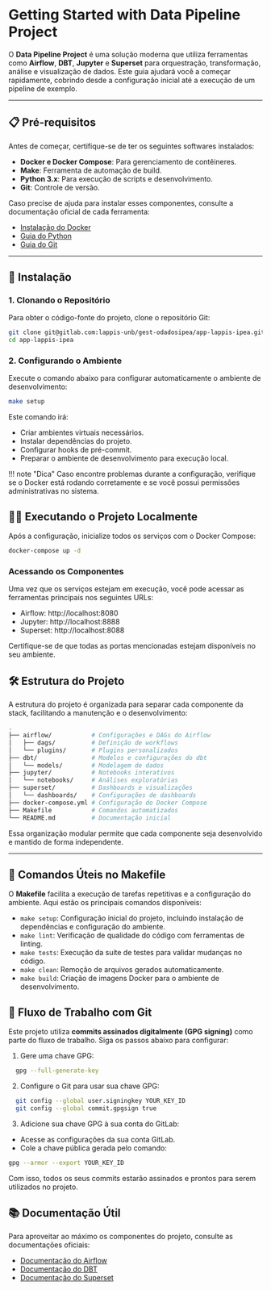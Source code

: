 # Getting Started with Data Pipeline Project

O **Data Pipeline Project** é uma solução moderna que utiliza ferramentas como **Airflow**, **DBT**, **Jupyter** e **Superset** para orquestração, transformação, análise e visualização de dados. Este guia ajudará você a começar rapidamente, cobrindo desde a configuração inicial até a execução de um pipeline de exemplo.

---

## 📋 Pré-requisitos

Antes de começar, certifique-se de ter os seguintes softwares instalados:

- **Docker e Docker Compose**: Para gerenciamento de contêineres.
- **Make**: Ferramenta de automação de build.
- **Python 3.x**: Para execução de scripts e desenvolvimento.
- **Git**: Controle de versão.

Caso precise de ajuda para instalar esses componentes, consulte a documentação oficial de cada ferramenta:
- [Instalação do Docker](https://docs.docker.com/get-docker/)
- [Guia do Python](https://www.python.org/downloads/)
- [Guia do Git](https://git-scm.com/book/en/v2/Getting-Started-Installing-Git)

---

## 🚀 Instalação

### 1. Clonando o Repositório

Para obter o código-fonte do projeto, clone o repositório Git:

```bash
git clone git@gitlab.com:lappis-unb/gest-odadosipea/app-lappis-ipea.git
cd app-lappis-ipea
```

### 2. Configurando o Ambiente

Execute o comando abaixo para configurar automaticamente o ambiente de desenvolvimento:

```bash
make setup
```

Este comando irá:
- Criar ambientes virtuais necessários.
- Instalar dependências do projeto.
- Configurar hooks de pré-commit.
- Preparar o ambiente de desenvolvimento para execução local.

!!! note "Dica" Caso encontre problemas durante a configuração, verifique se o Docker está rodando corretamente e se você possui permissões administrativas no sistema.

## 🏃‍♂️ Executando o Projeto Localmente

Após a configuração, inicialize todos os serviços com o Docker Compose:

```bash
docker-compose up -d
```

### Acessando os Componentes

Uma vez que os serviços estejam em execução, você pode acessar as ferramentas principais nos seguintes URLs:

- Airflow: http://localhost:8080
- Jupyter: http://localhost:8888
- Superset: http://localhost:8088

Certifique-se de que todas as portas mencionadas estejam disponíveis no seu ambiente.

## 🛠 Estrutura do Projeto

A estrutura do projeto é organizada para separar cada componente da stack, facilitando a manutenção e o desenvolvimento:

```bash
.
├── airflow/           # Configurações e DAGs do Airflow
│   ├── dags/          # Definição de workflows
│   └── plugins/       # Plugins personalizados
├── dbt/               # Modelos e configurações do dbt
│   └── models/        # Modelagem de dados
├── jupyter/           # Notebooks interativos
│   └── notebooks/     # Análises exploratórias
├── superset/          # Dashboards e visualizações
│   └── dashboards/    # Configurações de dashboards
├── docker-compose.yml # Configuração do Docker Compose
├── Makefile           # Comandos automatizados
└── README.md          # Documentação inicial
```

Essa organização modular permite que cada componente seja desenvolvido e mantido de forma independente.

---

## 🎯 Comandos Úteis no Makefile

O **Makefile** facilita a execução de tarefas repetitivas e a configuração do ambiente. Aqui estão os principais comandos disponíveis:

- `make setup`: Configuração inicial do projeto, incluindo instalação de dependências e configuração do ambiente.
- `make lint`: Verificação de qualidade do código com ferramentas de linting.
- `make tests`: Execução da suíte de testes para validar mudanças no código.
- `make clean`: Remoção de arquivos gerados automaticamente.
- `make build`: Criação de imagens Docker para o ambiente de desenvolvimento.

## 🔐 Fluxo de Trabalho com Git

Este projeto utiliza **commits assinados digitalmente (GPG signing)** como parte do fluxo de trabalho. Siga os passos abaixo para configurar:

1. Gere uma chave GPG:

```bash
  gpg --full-generate-key
```

2. Configure o Git para usar sua chave GPG:
```bash
  git config --global user.signingkey YOUR_KEY_ID
  git config --global commit.gpgsign true
```

3. Adicione sua chave GPG à sua conta do GitLab:
- Acesse as configurações da sua conta GitLab.
- Cole a chave pública gerada pelo comando:

```bash
gpg --armor --export YOUR_KEY_ID
```

Com isso, todos os seus commits estarão assinados e prontos para serem utilizados no projeto.

## 📚 Documentação Útil
Para aproveitar ao máximo os componentes do projeto, consulte as documentações oficiais:

- [Documentação do Airflow](https://airflow.apache.org/docs/)
- [Documentação do DBT](https://docs.getdbt.com/)
- [Documentação do Superset](https://superset.apache.org/docs/intro)
